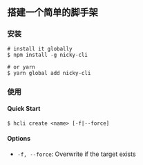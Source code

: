 ## 搭建一个简单的脚手架

### 安装

```shell
# install it globally
$ npm install -g nicky-cli

# or yarn
$ yarn global add nicky-cli
```

### 使用

#### Quick Start

```shell
$ hcli create <name> [-f|--force]
```

#### Options

- `-f, --force`: Overwrite if the target exists